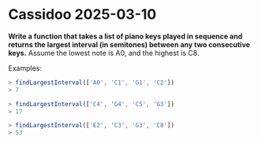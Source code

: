 # Cassidoo 2025-03-10

**Write a function that takes a list of piano keys played in sequence and returns
the largest interval (in semitones) between any two consecutive keys.** Assume
the lowest note is A0, and the highest is C8.

Examples:

```javascript
> findLargestInterval(['A0', 'C1', 'G1', 'C2'])
> 7

> findLargestInterval(['C4', 'G4', 'C5', 'G3'])
> 17

> findLargestInterval(['E2', 'C3', 'G3', 'C8'])
> 53
```
